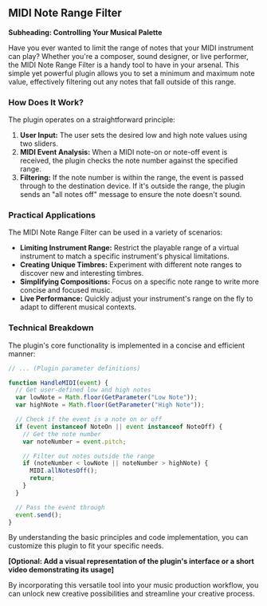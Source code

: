 ## MIDI Note Range Filter

**Subheading: Controlling Your Musical Palette**

Have you ever wanted to limit the range of notes that your MIDI instrument can play? Whether you're a composer, sound designer, or live performer, the MIDI Note Range Filter is a handy tool to have in your arsenal. This simple yet powerful plugin allows you to set a minimum and maximum note value, effectively filtering out any notes that fall outside of this range.

### How Does It Work?

The plugin operates on a straightforward principle:

1. **User Input:** The user sets the desired low and high note values using two sliders.
2. **MIDI Event Analysis:** When a MIDI note-on or note-off event is received, the plugin checks the note number against the specified range.
3. **Filtering:** If the note number is within the range, the event is passed through to the destination device. If it's outside the range, the plugin sends an "all notes off" message to ensure the note doesn't sound.

### Practical Applications

The MIDI Note Range Filter can be used in a variety of scenarios:

* **Limiting Instrument Range:** Restrict the playable range of a virtual instrument to match a specific instrument's physical limitations.
* **Creating Unique Timbres:** Experiment with different note ranges to discover new and interesting timbres.
* **Simplifying Compositions:** Focus on a specific note range to write more concise and focused music.
* **Live Performance:** Quickly adjust your instrument's range on the fly to adapt to different musical contexts.

### Technical Breakdown

The plugin's core functionality is implemented in a concise and efficient manner:

```javascript
// ... (Plugin parameter definitions)

function HandleMIDI(event) {
  // Get user-defined low and high notes
  var lowNote = Math.floor(GetParameter("Low Note"));
  var highNote = Math.floor(GetParameter("High Note"));

  // Check if the event is a note on or off
  if (event instanceof NoteOn || event instanceof NoteOff) {
    // Get the note number
    var noteNumber = event.pitch;

    // Filter out notes outside the range
    if (noteNumber < lowNote || noteNumber > highNote) {
      MIDI.allNotesOff();
      return;
    }
  }

  // Pass the event through
  event.send();
}
```

By understanding the basic principles and code implementation, you can customize this plugin to fit your specific needs.

**[Optional: Add a visual representation of the plugin's interface or a short video demonstrating its usage]**

By incorporating this versatile tool into your music production workflow, you can unlock new creative possibilities and streamline your creative process.
